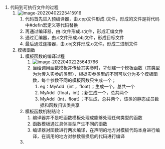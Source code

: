 1. 代码到可执行文件的过程
    1. ![image-20220402225415916](C:\Users\原\AppData\Roaming\Typora\typora-user-images\image-20220402225415916.png)
        1. 代码首先进入预编译器，由.cpp文件形成.i文件，形成的文件是将代码中#defin宏定义等代码替换
        2. 再通过编译器，由.i文件形成.s文件，形成汇编文件
        3. 通过汇编器，由.s文件形成.obj文件，形成目标文件
        4. 最后通过连接器，由.obj文件形成.o文件。形成二进制文件
    2. 模板函数
        1. 模板函数的编译过程
            1. ![image-20220402225643766](https://typorayuan.oss-cn-beijing.aliyuncs.com/img/image-20220402225643766.png)
            2. 当给调用函数模板并传给其实参时，才创建一个模板函数（其类型为为传入实参的类型），根据实参类型的不同可以分为多个模板函数，每个参数不同的模板函数只生成一个；
                1. eg：MyAdd（int ，float）；生成一个，总共一个
                2. MyAdd（float，int）；新生成一个，总共两个
                3. MyAdd（int，float）；不生成，总共两个，该类的静态成员数据和函数归该类共享
        2. 模板函数机制结论：
            1. 编译器并不是吧函数模板处理成能够处理任何类型的函数
            2. 函数模板通过具体类型产生不同的函数
            3. 编译器对函数进行两次编译，在声明的地方对模板代码本身进行编译，在调用的地方对参数替换后的代码进行编译
        3. 